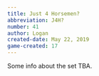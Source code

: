 ```yaml
---
title: Just 4 Horsemen?
abbreviation: J4H?
number: 41
author: Logan
created-date: May 22, 2019
game-created: 17
---
```

Some info about the set TBA.

